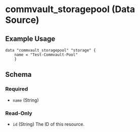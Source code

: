 # commvault_storagepool (Data Source)


## Example Usage

```hcl
data "commvault_storagepool" "storage" {
    name = "Test-Commvault-Pool"
    }
```



<!-- schema generated by tfplugindocs -->
## Schema

### Required

- `name` (String)

### Read-Only

- `id` (String) The ID of this resource.


